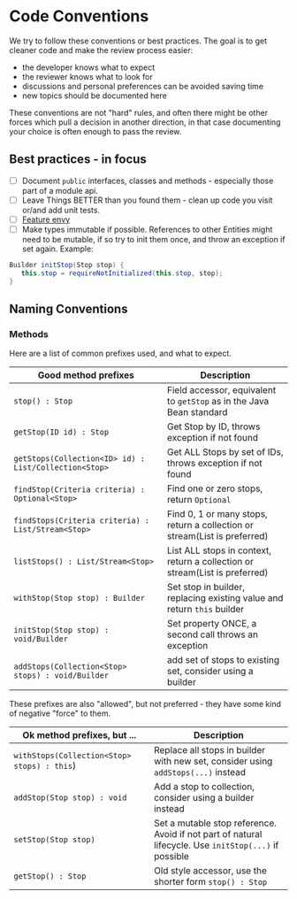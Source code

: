 # Code Conventions

We try to follow these conventions or best practices. The goal is to get cleaner code and make the
review process easier:

- the developer knows what to expect
- the reviewer knows what to look for
- discussions and personal preferences can be avoided saving time
- new topics should be documented here

These conventions are not "hard" rules, and often there might be other forces which pull a
decision in another direction, in that case documenting your choice is often enough to pass the
review.



## Best practices - in focus



- [ ] Document `public` interfaces, classes and methods - especially those part of a module api.
- [ ] Leave Things BETTER than you found them - clean up code you visit or/and add unit tests.
- [ ] [Feature envy](https://refactoring.guru/smells/feature-envy)
- [ ] Make types immutable if possible. References to other Entities might need to be mutable, if 
      so try to init them once, and throw an exception if set again. 
      Example:
```java 
Builder initStop(Stop stop) { 
   this.stop = requireNotInitialized(this.stop, stop);
}
``` 


## Naming Conventions

### Methods

Here are a list of common prefixes used, and what to expect.

| Good method prefixes                                  | Description                                                                 |
|-------------------------------------------------------|-----------------------------------------------------------------------------|
| `stop() : Stop`                                       | Field accessor, equivalent to `getStop` as in the Java Bean standard        |
| `getStop(ID id) : Stop`                               | Get Stop by ID, throws exception if not found                               |
| `getStops(Collection<ID> id) : List/Collection<Stop>` | Get ALL Stops by set of IDs, throws exception if not found                  |
| `findStop(Criteria criteria) : Optional<Stop>`        | Find one or zero stops, return `Optional`                                   |
| `findStops(Criteria criteria) : List/Stream<Stop>`    | Find 0, 1 or many stops, return a collection or stream(List is preferred)   |
| `listStops() : List/Stream<Stop>`                     | List ALL stops in context, return a collection or stream(List is preferred) |
| `withStop(Stop stop) : Builder`                       | Set stop in builder, replacing existing value and return `this` builder     |
| `initStop(Stop stop) : void/Builder`                  | Set property ONCE, a second call throws an exception                        |
| `addStops(Collection<Stop> stops) : void/Builder`     | add set of stops to existing set, consider using a builder                  |


These prefixes are also "allowed", but not preferred - they have some kind of negative "force" to them.

| Ok method prefixes, but ...                 | Description                                                                                           |
|---------------------------------------------|-------------------------------------------------------------------------------------------------------|
| `withStops(Collection<Stop> stops) : this`) | Replace all stops in builder with new set, consider using `addStops(...)` instead                     |
| `addStop(Stop stop) : void`                 | Add a stop to collection, consider using a builder instead                                            |
| `setStop(Stop stop)`                        | Set a mutable stop reference. Avoid if not part of natural lifecycle. Use `initStop(...)` if possible |
| `getStop() : Stop`                          | Old style accessor, use the shorter form `stop() : Stop`                                              |


